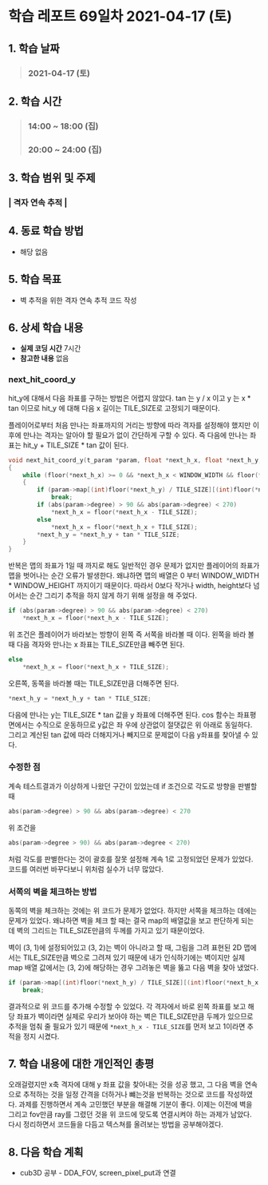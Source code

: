 # 학습 레포트 69일차 2021-04-17 (토)

## 1. 학습 날짜
> ### 2021-04-17 (토)

## 2. 학습 시간
> ### 14:00 ~ 18:00 (집)
> ### 20:00 ~ 24:00 (집)

## 3. 학습 범위 및 주제
### | 격자 연속 추적 |

## 4. 동료 학습 방법
- 해당 없음

## 5. 학습 목표
- 벽 추적을 위한 격자 연속 추적 코드 작성

## 6. 상세 학습 내용
- **실제 코딩 시간** 7시간
- **참고한 내용** 없음

### next_hit_coord_y

hit_y에 대해서 다음 좌표를 구하는 방법은 어렵지 않았다. tan 는 y / x 이고 y 는 x * tan 이므로 hit_y 에 대해 다음 x 길이는 TILE_SIZE로 고정되기 때문이다.

플레이어로부터 처음 만나는 좌표까지의 거리는 방향에 따라 격자를 설정해야 했지만 이후에 만나는 격자는 알아야 할 필요가 없이 간단하게 구할 수 있다. 즉 다음에 만나는 좌표는 hit_y + TILE_SIZE * tan 값이 된다.

```c
void next_hit_coord_y(t_param *param, float *next_h_x, float *next_h_y, float tan)
{
    while (floor(*next_h_x) >= 0 && *next_h_x < WINDOW_WIDTH && floor(*next_h_y) >= 0 && *next_h_y < WINDOW_HEIGHT)
    {
        if (param->map[(int)floor(*next_h_y) / TILE_SIZE][(int)floor(*next_h_x) / TILE_SIZE] == 1)
            break;
        if (abs(param->degree) > 90 && abs(param->degree) < 270)
            *next_h_x = floor(*next_h_x - TILE_SIZE);
        else
            *next_h_x = floor(*next_h_x + TILE_SIZE);
        *next_h_y = *next_h_y + tan * TILE_SIZE;
    }
}
```

반복은 맵의 좌표가 1일 때 까지로 해도 일반적인 경우 문제가 없지만 플레이어의 좌표가 맵을 벗어나는 순간 오류가 발생한다. 왜냐하면 맵의 배열은 0 부터 WINDOW_WIDTH * WINDOW_HEIGHT 까지이기 때문이다. 따라서 0보다 작거나 width, height보다 넘어서는 순간 그리기 추적을 하지 않게 하기 위해 설정을 해 주었다.

```c
if (abs(param->degree) > 90 && abs(param->degree) < 270)
    *next_h_x = floor(*next_h_x - TILE_SIZE);
```
위 조건은 플레이어가 바라보는 방향이 왼쪽 즉 서쪽을 바라볼 때 이다. 왼쪽을 바라 볼 때 다음 격자와 만나는 x 좌표는 TILE_SIZE만큼 빼주면 된다.
```c
else
    *next_h_x = floor(*next_h_x + TILE_SIZE);
```
오른쪽, 동쪽을 바라볼 때는 TILE_SIZE만큼 더해주면 된다.

```c
*next_h_y = *next_h_y + tan * TILE_SIZE;
```
다음에 만나는 y는 TILE_SIZE * tan 값을 y 좌표에 더해주면 된다. cos 함수는 좌표평면에서는 수직으로 운동하므로 y값은 좌 우에 상관없이 절댓값은 위 아래로 동일하다. 그리고 계산된 tan 값에 따라 더해지거나 빼지므로 문제없이 다음 y좌표를 찾아낼 수 있다.

### 수정한 점

계속 테스트결과가 이상하게 나왔던 구간이 있었는데 if 조건으로 각도로 방향을 판별할 때
```c
abs(param->degree) > 90 && abs(param->degree) < 270
```
위 조건을
```c
abs(param->degree > 90) && abs(param->degree < 270)
```
처럼 각도를 판별한다는 것이 괄호를 잘못 설정해 계속 1로 고정되었던 문제가 있었다.
코드를 여러번 바꾸다보니 위처럼 실수가 너무 많았다.


### 서쪽의 벽을 체크하는 방법

동쪽의 벽을 체크하는 것에는 위 코드가 문제가 없었다. 하지만 서쪽을 체크하는 데에는 문제가 있었다. 왜냐하면 벽을 체크 할 때는 결국 map의 배열값을 보고 판단하게 되는데 벽의 그리드는 TILE_SIZE만큼의 두께를 가지고 있기 때문이었다.

벽이 (3, 1)에 설정되어있고 (3, 2)는 벽이 아니라고 할 때, 그림을 그려 표현된 2D 맵에서는 TILE_SIZE만큼 벽으로 그려져 있기 때문에 내가 인식하기에는 벽이지만 실제 map 배열 값에서는 (3, 2)에 해당하는 경우 그려놓은 벽을 뚫고 다음 벽을 찾아 냈었다.

```c
if (param->map[(int)floor(*next_h_y) / TILE_SIZE][(int)floor(*next_h_x - TILE_SIZE) / TILE_SIZE] == 1)
    break;
```
결과적으로 위 코드를 추가해 수정할 수 있었다. 각 격자에서 바로 왼쪽 좌표를 보고 해당 좌표가 벽이라면 실제로 우리가 보아야 하는 벽은 TILE_SIZE만큼 두께가 있으므로 추적을 멈춰 줄 필요가 있기 때문에 `*next_h_x - TILE_SIZE`를 먼저 보고 1이라면 추적을 정지 시켰다.

## 7. 학습 내용에 대한 개인적인 총평
오래걸렸지만 x축 격자에 대해 y 좌표 값을 찾아내는 것을 성공 했고, 그 다음 벽을 연속으로 추적하는 것을 일정 간격을 더하거나 뺴는것을 반복하는 것으로 코드를 작성하였다. 과제를 진행하면서 계속 고민했던 부분을 해결해 기분이 좋다. 이제는 이전에 벽을 그리고 fov만큼 ray를 그렸던 것을 위 코드에 맞도록 연결시켜야 하는 과제가 남았다. 다시 정리하면서 코드들을 다듬고 텍스쳐를 올려보는 방법을 공부해야겠다.

## 8. 다음 학습 계획
- cub3D 공부 - DDA_FOV, screen_pixel_put과 연결